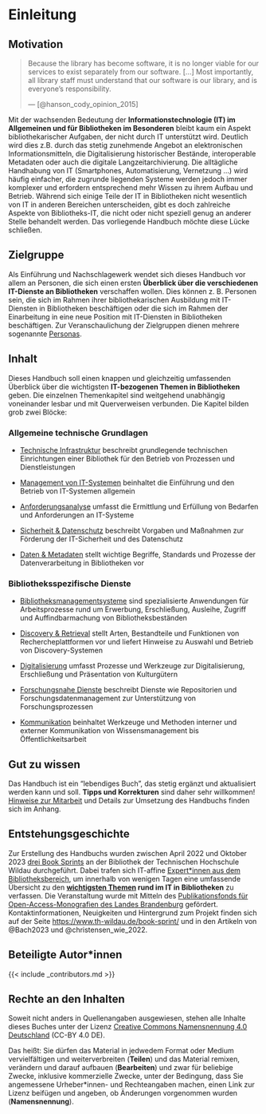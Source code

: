 Einleitung
==========

Motivation
----------

> Because the library has become software, it is no longer viable for
> our services to exist separately from our software. \[...\] Most
> importantly, all library staff must understand that our software is
> our library, and is everyone’s responsibility.
>
> — \[@hanson\_cody\_opinion\_2015\]

Mit der wachsenden Bedeutung der **Informationstechnologie (IT) im
Allgemeinen und für Bibliotheken im Besonderen** bleibt kaum ein Aspekt
bibliothekarischer Aufgaben, der nicht durch IT unterstützt wird.
Deutlich wird dies z.B. durch das stetig zunehmende Angebot an
elektronischen Informationsmitteln, die Digitalisierung historischer
Bestände, interoperable Metadaten oder auch die digitale
Langzeitarchivierung. Die alltägliche Handhabung von IT (Smartphones,
Automatisierung, Vernetzung …) wird häufig einfacher, die zugrunde
liegenden Systeme werden jedoch immer komplexer und erfordern
entsprechend mehr Wissen zu ihrem Aufbau und Betrieb. Während sich
einige Teile der IT in Bibliotheken nicht wesentlich von IT in anderen
Bereichen unterscheiden, gibt es doch zahlreiche Aspekte von
Bibliotheks-IT, die nicht oder nicht speziell genug an anderer Stelle
behandelt werden. Das vorliegende Handbuch möchte diese Lücke schließen.

Zielgruppe
----------

Als Einführung und Nachschlagewerk wendet sich dieses Handbuch vor allem
an Personen, die sich einen ersten **Überblick über die verschiedenen
IT-Dienste an Bibliotheken** verschaffen wollen. Dies können z. B.
Personen sein, die sich im Rahmen ihrer bibliothekarischen Ausbildung
mit IT-Diensten in Bibliotheken beschäftigen oder die sich im Rahmen der
Einarbeitung in eine neue Position mit IT-Diensten in Bibliotheken
beschäftigen. Zur Veranschaulichung der Zielgruppen dienen mehrere
sogenannte [Personas](#zielgruppe).

Inhalt
------

Dieses Handbuch soll einen knappen und gleichzeitig umfassenden
Überblick über die wichtigsten **IT-bezogenen Themen in Bibliotheken**
geben. Die einzelnen Themenkapitel sind weitgehend unabhängig
voneinander lesbar und mit Querverweisen verbunden. Die Kapitel bilden
grob zwei Blöcke:

### Allgemeine technische Grundlagen

-   [Technische Infrastruktur](infrastruktur.md) beschreibt grundlegende
    technischen Einrichtungen einer Bibliothek für den Betrieb von
    Prozessen und Dienstleistungen

-   [Management von IT-Systemen](management.md) beinhaltet die
    Einführung und den Betrieb von IT-Systemen allgemein

-   [Anforderungsanalyse](anforderungen.md) umfasst die Ermittlung und
    Erfüllung von Bedarfen und Anforderungen an IT-Systeme

-   [Sicherheit & Datenschutz](sicherheit.md) beschreibt Vorgaben und
    Maßnahmen zur Förderung der IT-Sicherheit und des Datenschutz

-   [Daten & Metadaten](metadaten.md) stellt wichtige Begriffe,
    Standards und Prozesse der Datenverarbeitung in Bibliotheken vor

### Bibliotheksspezifische Dienste

-   [Bibliotheksmanagementsysteme](bibliotheksmanagementsysteme.md) sind
    spezialisierte Anwendungen für Arbeitsprozesse rund um Erwerbung,
    Erschließung, Ausleihe, Zugriff und Auffindbarmachung von
    Bibliotheksbeständen

-   [Discovery & Retrieval](discovery.md) stellt Arten, Bestandteile und
    Funktionen von Rechercheplattformen vor und liefert Hinweise zu
    Auswahl und Betrieb von Discovery-Systemen

-   [Digitalisierung](digitalisierung.md) umfasst Prozesse und Werkzeuge
    zur Digitalisierung, Erschließung und Präsentation von Kulturgütern

-   [Forschungsnahe Dienste](forschungsnahe-dienste.md) beschreibt
    Dienste wie Repositorien und Forschungsdatenmanagement zur
    Unterstützung von Forschungsprozessen

-   [Kommunikation](kommunikation.md) beinhaltet Werkzeuge und Methoden
    interner und externer Kommunikation von Wissensmanagement bis
    Öffentlichkeitsarbeit

Gut zu wissen
-------------

Das Handbuch ist ein “lebendiges Buch”, das stetig ergänzt und
aktualisiert werden kann und soll. **Tipps und Korrekturen** sind daher
sehr willkommen! [Hinweise zur Mitarbeit](#mitarbeit) und Details zur
Umsetzung des Handbuchs finden sich im Anhang.

Entstehungsgeschichte
---------------------

Zur Erstellung des Handbuchs wurden zwischen April 2022 und Oktober 2023
[drei Book Sprints](https://www.th-wildau.de/book-sprint/) an der
Bibliothek der Technischen Hochschule Wildau durchgeführt. Dabei trafen
sich IT-affine [Expert\*innen aus dem Bibliotheksbereich](#autorinnen),
um innerhalb von wenigen Tagen eine umfassende Übersicht zu den
**[wichtigsten Themen](#inhalt) rund im IT in Bibliotheken** zu
verfassen. Die Veranstaltung wurde mit Mitteln des [Publikationsfonds
für Open-Access-Monografien des Landes
Brandenburg](https://open-access-brandenburg.de/fonds/) gefördert.
Kontaktinformationen, Neuigkeiten und Hintergrund zum Projekt finden
sich auf der Seite <https://www.th-wildau.de/book-sprint/> und in den
Artikeln von @Bach2023 und @christensen\_wie\_2022.

Beteiligte Autor\*innen
-----------------------

{{&lt; include \_contributors.md &gt;}}

Rechte an den Inhalten
----------------------

Soweit nicht anders in Quellenangaben ausgewiesen, stehen alle Inhalte
dieses Buches unter der Lizenz [Creative Commons Namensnennung 4.0
Deutschland](https://creativecommons.org/licenses/by/4.0/deed.de) (CC-BY
4.0 DE).

Das heißt: Sie dürfen das Material in jedwedem Format oder Medium
vervielfältigen und weiterverbreiten (**Teilen**) und das Material
remixen, verändern und darauf aufbauen (**Bearbeiten**) und zwar für
beliebige Zwecke, inklusive kommerzielle Zwecke, unter der Bedingung,
dass Sie angemessene Urheber\*innen- und Rechteangaben machen, einen
Link zur Lizenz beifügen und angeben, ob Änderungen vorgenommen wurden
(**Namensnennung**).
